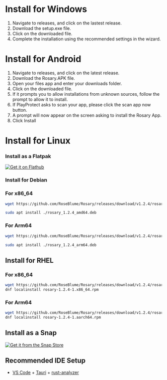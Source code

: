 # Install for Windows
1. Navigate to releases, and click on the lastest release.
2. Download the setup.exe file.
3. Click on the downloaded file.
4. Complete the installation using the recommended settings in the wizard. 

# Install for Android
1. Navigate to releases, and click on the latest release.
2. Download the Rosary.APK file.
3. Open your files app and enter your downloads folder.
4. Click on the downloaded file.
5. If it prompts you to allow installations from unknown sources, follow the prompt to allow it to install.
6. If PlayProtect asks to scan your app, please click the scan app now button.
7. A prompt will now appear on the screen asking to install the Rosary App.
8. Click Install


# Install for Linux

### Install as a Flatpak

[![Get it on Flathub](https://flathub.org/api/badge)](https://flathub.org/apps/io.github.roseblume.rosary)

### Install for Debian

### For x86_64
```sh
wget https://github.com/RoseBlume/Rosary/releases/download/v1.2.4/rosary_1.2.4_amd64.deb

sudo apt install ./rosary_1.2.4_amd64.deb
```

### For Arm64
```sh
wget https://github.com/RoseBlume/Rosary/releases/download/v1.2.4/rosary_1.2.4_arm64.deb

sudo apt install ./rosary_1.2.4_arm64.deb
```

## Install for RHEL

### For x86_64

```sh
wget https://github.com/RoseBlume/Rosary/releases/download/v1.2.4/rosary-1.2.4-1.x86_64.rpm
dnf localinstall rosary-1.2.4-1.x86_64.rpm
```

### For Arm64
```sh
wget https://github.com/RoseBlume/Rosary/releases/download/v1.2.4/rosary-1.2.4-1.arch64.rpm
dnf localinstall rosary-1.2.4-1.aarch64.rpm
```
## Install as a Snap
[![Get it from the Snap Store](https://snapcraft.io/static/images/badges/en/snap-store-black.svg)](https://snapcraft.io/jrosarybibleapp)

## Recommended IDE Setup

- [VS Code](https://code.visualstudio.com/) + [Tauri](https://marketplace.visualstudio.com/items?itemName=tauri-apps.tauri-vscode) + [rust-analyzer](https://marketplace.visualstudio.com/items?itemName=rust-lang.rust-analyzer)
